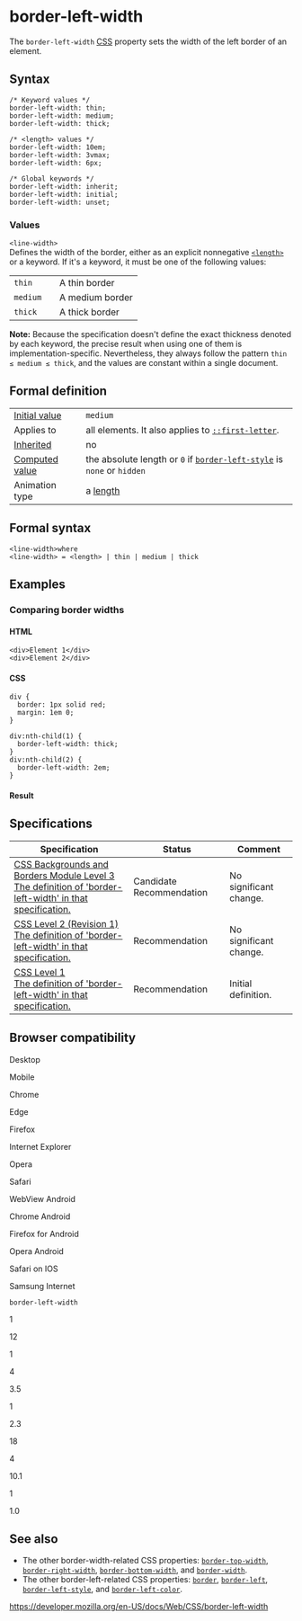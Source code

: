# border-left-width

The `border-left-width` [CSS](https://developer.mozilla.org/en-US/docs/Web/CSS) property sets the width of the left border of an element.

## Syntax

    /* Keyword values */
    border-left-width: thin;
    border-left-width: medium;
    border-left-width: thick;

    /* <length> values */
    border-left-width: 10em;
    border-left-width: 3vmax;
    border-left-width: 6px;

    /* Global keywords */
    border-left-width: inherit;
    border-left-width: initial;
    border-left-width: unset;

### Values

`<line-width>`  
Defines the width of the border, either as an explicit nonnegative [`<length>`](length) or a keyword. If it's a keyword, it must be one of the following values:

<table><tbody><tr class="odd"><td><code>thin</code></td><td></td><td>A thin border</td></tr><tr class="even"><td><code>medium</code></td><td></td><td>A medium border</td></tr><tr class="odd"><td><code>thick</code></td><td></td><td>A thick border</td></tr></tbody></table>

**Note:** Because the specification doesn't define the exact thickness denoted by each keyword, the precise result when using one of them is implementation-specific. Nevertheless, they always follow the pattern `thin ≤ medium ≤ thick`, and the values are constant within a single document.

## Formal definition

<table><tbody><tr class="odd"><td><a href="initial_value">Initial value</a></td><td><code>medium</code></td></tr><tr class="even"><td>Applies to</td><td>all elements. It also applies to <a href="::first-letter"><code>::first-letter</code></a>.</td></tr><tr class="odd"><td><a href="inheritance">Inherited</a></td><td>no</td></tr><tr class="even"><td><a href="computed_value">Computed value</a></td><td>the absolute length or <code>0</code> if <a href="border-left-style"><code>border-left-style</code></a> is <code>none</code> or <code>hidden</code></td></tr><tr class="odd"><td>Animation type</td><td>a <a href="length#interpolation">length</a></td></tr></tbody></table>

## Formal syntax

    <line-width>where
    <line-width> = <length> | thin | medium | thick

## Examples

### Comparing border widths

#### HTML

    <div>Element 1</div>
    <div>Element 2</div>

#### CSS

    div {
      border: 1px solid red;
      margin: 1em 0;
    }

    div:nth-child(1) {
      border-left-width: thick;
    }
    div:nth-child(2) {
      border-left-width: 2em;
    }

#### Result

## Specifications

<table><thead><tr class="header"><th>Specification</th><th>Status</th><th>Comment</th></tr></thead><tbody><tr class="odd"><td><a href="https://drafts.csswg.org/css-backgrounds-3/#the-border-width">CSS Backgrounds and Borders Module Level 3<br />
<span class="small">The definition of 'border-left-width' in that specification.</span></a></td><td><span class="spec-cr">Candidate Recommendation</span></td><td>No significant change.</td></tr><tr class="even"><td><a href="https://www.w3.org/TR/CSS2/box.html#border-width-properties">CSS Level 2 (Revision 1)<br />
<span class="small">The definition of 'border-left-width' in that specification.</span></a></td><td><span class="spec-rec">Recommendation</span></td><td>No significant change.</td></tr><tr class="odd"><td><a href="https://www.w3.org/TR/CSS1/#border-left-width">CSS Level 1<br />
<span class="small">The definition of 'border-left-width' in that specification.</span></a></td><td><span class="spec-rec">Recommendation</span></td><td>Initial definition.</td></tr></tbody></table>

## Browser compatibility

Desktop

Mobile

Chrome

Edge

Firefox

Internet Explorer

Opera

Safari

WebView Android

Chrome Android

Firefox for Android

Opera Android

Safari on IOS

Samsung Internet

`border-left-width`

1

12

1

4

3.5

1

2.3

18

4

10.1

1

1.0

## See also

- The other border-width-related CSS properties: [`border-top-width`](border-top-width), [`border-right-width`](border-right-width), [`border-bottom-width`](border-bottom-width), and [`border-width`](border-width).
- The other border-left-related CSS properties: [`border`](border), [`border-left`](border-left), [`border-left-style`](border-left-style), and [`border-left-color`](border-left-color).

<a href="https://developer.mozilla.org/en-US/docs/Web/CSS/border-left-width" class="_attribution-link">https://developer.mozilla.org/en-US/docs/Web/CSS/border-left-width</a>
